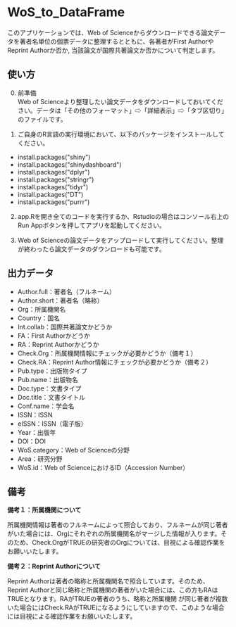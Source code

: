 # WoS_to_DataFrame
このアプリケーションでは、Web of Scienceからダウンロードできる論文データを著者名単位の個票データに整理するとともに、各著者がFirst AuthorやReprint Authorか否か, 当該論文が国際共著論文か否かについて判定します。

## 使い方

0. 前準備  
Web of Scienceより整理したい論文データをダウンロードしておいてください。データは「その他のフォーマット」⇨「詳細表示」⇨「タブ区切り」のファイルです。

1. ご自身のR言語の実行環境において、以下のパッケージをインストールしてください。
* install.packages("shiny")
* install.packages("shinydashboard")
* install.packages("dplyr")
* install.packages("stringr")
* install.packages("tidyr")
* install.packages("DT")
* install.packages("purrr")

2. app.Rを開き全てのコードを実行するか、Rstudioの場合はコンソール右上のRun Appボタンを押してアプリを起動してください。

3. Web of Scienceの論文データをアップロードして実行してください。整理が終わったら論文データのダウンロードも可能です。

## 出力データ
* Author.full：著者名（フルネーム）
* Author.short：著者名（略称）
* Org：所属機関名
* Country：国名
* Int.collab：国際共著論文かどうか
* FA：First Authorかどうか
* RA：Reprint Authorかどうか
* Check.Org：所属機関情報にチェックが必要かどうか（備考１）
* Check.RA：Reprint Author情報にチェックが必要かどうか（備考２）
* Pub.type：出版物タイプ
* Pub.name：出版物名
* Doc.type：文書タイプ
* Doc.title：文書タイトル
* Conf.name：学会名
* ISSN：ISSN
* eISSN：ISSN（電子版）
* Year：出版年
* DOI：DOI
* WoS.category：Web of Scienceの分野
* Area：研究分野
* WoS.id：Web of ScienceにおけるID（Accession Number）

## 備考

**備考１：所属機関について**

所属機関情報は著者のフルネームによって照合しており、フルネームが同じ著者がいた場合には、Orgにそれぞれの所属機関名がマージした情報が入ります。そのため、Check.OrgがTRUEの研究者のOrgについては、目視による確認作業をお願いいたします。


**備考２：Reprint Authorについて**

Reprint Authorは著者の略称と所属機関名で照合しています。そのため、Reprint Authorと同じ略称と所属機関の著者がいた場合には、この方もRAはTRUEとなります。RAがTRUEの著者のうち、略称と所属機関
が同じ著者が複数いた場合にはCheck.RAがTRUEになるようにしていますので、このような場合には目視による確認作業をお願いいたします。
